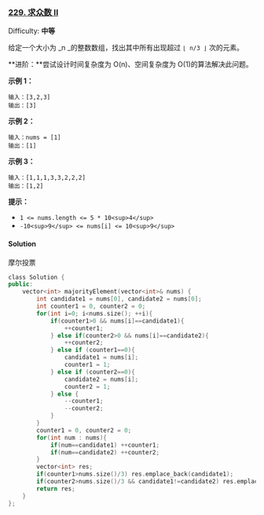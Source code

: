 ### [229\. 求众数 II](https://leetcode-cn.com/problems/majority-element-ii/)

Difficulty: **中等**


给定一个大小为 _n _的整数数组，找出其中所有出现超过 `⌊ n/3 ⌋` 次的元素。

**进阶：**尝试设计时间复杂度为 O(n)、空间复杂度为 O(1)的算法解决此问题。

**示例 1：**

```
输入：[3,2,3]
输出：[3]
```

**示例 2：**

```
输入：nums = [1]
输出：[1]
```

**示例 3：**

```
输入：[1,1,1,3,3,2,2,2]
输出：[1,2]
```

**提示：**

*   `1 <= nums.length <= 5 * 10<sup>4</sup>`
*   `-10<sup>9</sup> <= nums[i] <= 10<sup>9</sup>`


#### Solution

摩尔投票

```cpp
​class Solution {
public:
    vector<int> majorityElement(vector<int>& nums) {
        int candidate1 = nums[0], candidate2 = nums[0];
        int counter1 = 0, counter2 = 0;
        for(int i=0; i<nums.size(); ++i){
            if(counter1>0 && nums[i]==candidate1){
                ++counter1;
            } else if(counter2>0 && nums[i]==candidate2){
                ++counter2;
            } else if (counter1==0){
                candidate1 = nums[i];
                counter1 = 1;
            } else if (counter2==0){
                candidate2 = nums[i];
                counter2 = 1;
            } else {
                --counter1;
                --counter2;
            }
        }
        counter1 = 0, counter2 = 0;
        for(int num : nums){
            if(num==candidate1) ++counter1;
            if(num==candidate2) ++counter2;
        }
        vector<int> res;
        if(counter1>nums.size()/3) res.emplace_back(candidate1);
        if(counter2>nums.size()/3 && candidate1!=candidate2) res.emplace_back(candidate2);
        return res;
    }
};
```